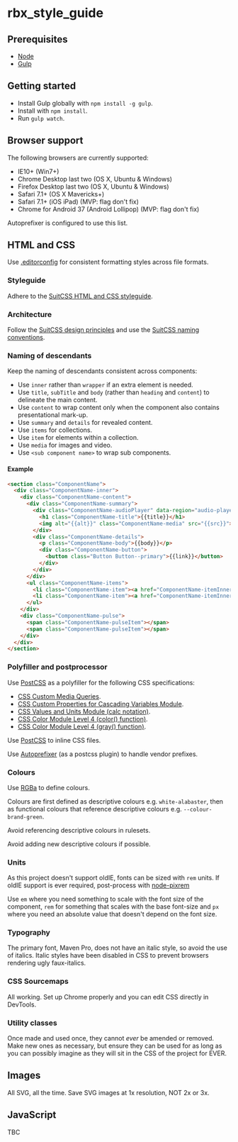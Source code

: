 rbx_style_guide
===============

## Prerequisites

* [Node](http://nodejs.org/)
* [Gulp](http://gulpjs.com/)

## Getting started

* Install Gulp globally with `npm install -g gulp`.
* Install with `npm install`.
* Run `gulp watch`.

## Browser support

The following browsers are currently supported:

* IE10+ (Win7+)
* Chrome Desktop last two (OS X, Ubuntu & Windows)
* Firefox Desktop last two (OS X, Ubuntu & Windows)
* Safari 7.1+ (OS X Mavericks+)
* Safari 7.1+ (iOS iPad) (MVP: flag don't fix)
* Chrome for Android 37 (Android Lollipop) (MVP: flag don't fix)

Autoprefixer is configured to use this list.

## HTML and CSS

Use [.editorconfig](http://editorconfig.org/) for consistent formatting styles across file formats.

### Styleguide

Adhere to the [SuitCSS HTML and CSS styleguide](https://github.com/suitcss/suit/blob/master/doc/STYLE.md).

### Architecture

Follow the [SuitCSS design principles](https://github.com/suitcss/suit/blob/master/doc/design-principles.md) and use the [SuitCSS naming conventions](https://github.com/suitcss/suit/blob/master/doc/naming-conventions.md).

### Naming of descendants

Keep the naming of descendants consistent across components:

* Use `inner` rather than `wrapper` if an extra element is needed.
* Use `title`, `subTitle` and `body` (rather than `heading` and `content`) to delineate the main content.
* Use `content` to wrap content only when the component also contains presentational mark-up.
* Use `summary` and `details` for revealed content.
* Use `items` for collections.
* Use `item` for elements within a collection.
* Use `media` for images and video.
* Use `<sub component name>` to wrap sub components.

#### Example

```html
<section class="ComponentName">
  <div class="ComponentName-inner">
    <div class="ComponentName-content">
      <div class="ComponentName-summary">
        <div class="ComponentName-audioPlayer" data-region="audio-player"></div>
          <h1 class="ComponentName-title">{{title}}</h1>
          <img alt="{{alt}}" class="ComponentName-media" src="{{src}}">
        </div>
        <div class="ComponentName-details">
          <p class="ComponentName-body">{{body}}</p>
          <div class="ComponentName-button">
            <button class="Button Button--primary">{{link}}</button>
          </div>
        </div>
      </div>
      <ul class="ComponentName-items">
        <li class="ComponentName-item"><a href="ComponentName-itemInner">{{link}}</a></li>
        <li class="ComponentName-item"><a href="ComponentName-itemInner">{{link}}</a></li>
      </ul>
    </div>
    <div class="ComponentName-pulse">
      <span class="ComponentName-pulseItem"></span>
      <span class="ComponentName-pulseItem"></span>
    </div>
  </div>
</section>
```

### Polyfiller and postprocessor

Use [PostCSS](https://github.com/postcss/postcss) as a polyfiller for the following CSS specifications:

* [CSS Custom Media Queries](http://dev.w3.org/csswg/mediaqueries/#custom-mq).
* [CSS Custom Properties for Cascading Variables Module](http://dev.w3.org/csswg/css-variables/).
* [CSS Values and Units Module (calc notation)](http://www.w3.org/TR/css3-values/#calc-notation).
* [CSS Color Module Level 4 (color() function)](http://dev.w3.org/csswg/css-color/#modifying-colors).
* [CSS Color Module Level 4 (gray() function)](http://dev.w3.org/csswg/css-color/#grays).

Use [PostCSS](https://github.com/postcss/postcss) to inline CSS files.

Use [Autoprefixer](https://github.com/postcss/autoprefixer) (as a postcss plugin) to handle vendor prefixes.

### Colours

Use [RGBa](https://docs.webplatform.org/wiki/css/color#RGBA_Notation) to define colours.

Colours are first defined as descriptive colours e.g. `white-alabaster`, then as functional colours that reference descriptive colours e.g. `--colour-brand-green`.

Avoid referencing descriptive colours in rulesets.

Avoid adding new descriptive colours if possible.

### Units

As this project doesn't support oldIE, fonts can be sized with `rem` units. If oldIE support is ever required, post-process with [node-pixrem](https://github.com/robwierzbowski/node-pixrem)

Use `em` where you need something to scale with the font size of the component, `rem` for something that scales with the base font-size and `px` where you need an absolute value that doesn't depend on the font size.

### Typography

The primary font, Maven Pro, does not have an italic style, so avoid the use of italics. Italic styles have been disabled in CSS to prevent browsers rendering ugly faux-italics.

### CSS Sourcemaps

All working. Set up Chrome properly and you can edit CSS directly in DevTools.

### Utility classes

Once made and used once, they cannot *ever* be amended or removed. Make new ones as necessary, but ensure they can be used for as long as you can possibly imagine as they will sit in the CSS of the project for EVER.

## Images

All SVG, all the time. Save SVG images at 1x resolution, NOT 2x or 3x.

## JavaScript

TBC
